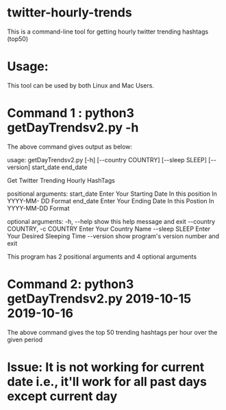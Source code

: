 # twitter-hourly-trends
This is a command-line tool for getting hourly twitter trending hashtags (top50)

# Usage:
This tool can be used by both Linux and Mac Users.

# Command 1 : python3 getDayTrendsv2.py -h
The above command gives output as below:

usage: getDayTrendsv2.py [-h] [--country COUNTRY] [--sleep SLEEP] [--version]
                         start_date end_date

Get Twitter Trending Hourly HashTags<Top50>

positional arguments:
  start_date            Enter Your Starting Date In this position In YYYY-MM-
                        DD Format
  end_date              Enter Your Ending Date In this Postion In YYYY-MM-DD
                        Format

optional arguments:
  -h, --help            show this help message and exit
  --country COUNTRY, -c COUNTRY
                        Enter Your Country Name
  --sleep SLEEP         Enter Your Desired Sleeping Time
  --version             show program's version number and exit

This program has 2 positional arguments and 4 optional arguments

# Command 2: python3 getDayTrendsv2.py 2019-10-15 2019-10-16
The above command gives the top 50 trending hashtags per hour over the given period

# Issue: It is not working for current date i.e., it'll work for all past days except current day
